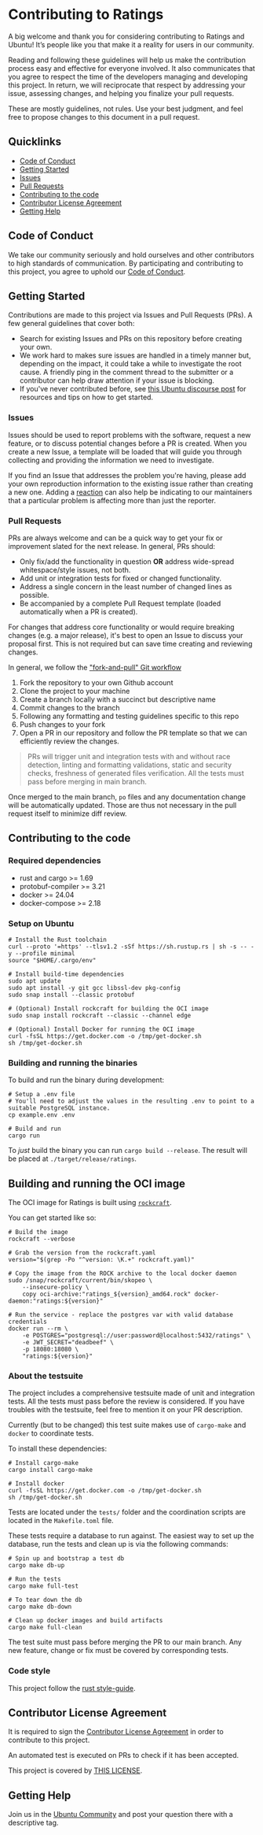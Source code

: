 # Contributing to Ratings

A big welcome and thank you for considering contributing to Ratings and Ubuntu! It’s people like you that make it a reality for users in our community.

Reading and following these guidelines will help us make the contribution process easy and effective for everyone involved. It also communicates that you agree to respect the time of the developers managing and developing this project. In return, we will reciprocate that respect by addressing your issue, assessing changes, and helping you finalize your pull requests.

These are mostly guidelines, not rules. Use your best judgment, and feel free to propose changes to this document in a pull request.

## Quicklinks

* [Code of Conduct](#code-of-conduct)
* [Getting Started](#getting-started)
* [Issues](#issues)
* [Pull Requests](#pull-requests)
* [Contributing to the code](#contributing-to-the-code)
* [Contributor License Agreement](#contributor-license-agreement)
* [Getting Help](#getting-help)

## Code of Conduct

We take our community seriously and hold ourselves and other contributors to high standards of communication. By participating and contributing to this project, you agree to uphold our [Code of Conduct](https://ubuntu.com/community/code-of-conduct).

## Getting Started

Contributions are made to this project via Issues and Pull Requests (PRs). A few general guidelines that cover both:

* Search for existing Issues and PRs on this repository before creating your own.
* We work hard to makes sure issues are handled in a timely manner but, depending on the impact, it could take a while to investigate the root cause. A friendly ping in the comment thread to the submitter or a contributor can help draw attention if your issue is blocking.
* If you've never contributed before, see [this Ubuntu discourse post](https://discourse.ubuntu.com/t/contribute/26) for resources and tips on how to get started.

### Issues

Issues should be used to report problems with the software, request a new feature, or to discuss potential changes before a PR is created. When you create a new Issue, a template will be loaded that will guide you through collecting and providing the information we need to investigate.

If you find an Issue that addresses the problem you're having, please add your own reproduction information to the existing issue rather than creating a new one. Adding a [reaction](https://github.blog/2016-03-10-add-reactions-to-pull-requests-issues-and-comments/) can also help be indicating to our maintainers that a particular problem is affecting more than just the reporter.

### Pull Requests

PRs are always welcome and can be a quick way to get your fix or improvement slated for the next release. In general, PRs should:

* Only fix/add the functionality in question **OR** address wide-spread whitespace/style issues, not both.
* Add unit or integration tests for fixed or changed functionality.
* Address a single concern in the least number of changed lines as possible.
* Be accompanied by a complete Pull Request template (loaded automatically when a PR is created).

For changes that address core functionality or would require breaking changes (e.g. a major release), it's best to open an Issue to discuss your proposal first. This is not required but can save time creating and reviewing changes.

In general, we follow the ["fork-and-pull" Git workflow](https://github.com/susam/gitpr)

1. Fork the repository to your own Github account
2. Clone the project to your machine
3. Create a branch locally with a succinct but descriptive name
4. Commit changes to the branch
5. Following any formatting and testing guidelines specific to this repo
6. Push changes to your fork
7. Open a PR in our repository and follow the PR template so that we can efficiently review the changes.

> PRs will trigger unit and integration tests with and without race detection, linting and formatting validations, static and security checks, freshness of generated files verification. All the tests must pass before merging in main branch.

Once merged to the main branch, `po` files and any documentation change will be automatically updated. Those are thus not necessary in the pull request itself to minimize diff review.

## Contributing to the code

### Required dependencies

* rust and cargo >= 1.69
* protobuf-compiler >= 3.21
* docker >= 24.04
* docker-compose >= 2.18

### Setup on Ubuntu

```shell
# Install the Rust toolchain
curl --proto '=https' --tlsv1.2 -sSf https://sh.rustup.rs | sh -s -- -y --profile minimal
source "$HOME/.cargo/env"

# Install build-time dependencies
sudo apt update
sudo apt install -y git gcc libssl-dev pkg-config
sudo snap install --classic protobuf

# (Optional) Install rockcraft for building the OCI image
sudo snap install rockcraft --classic --channel edge

# (Optional) Install Docker for running the OCI image
curl -fsSL https://get.docker.com -o /tmp/get-docker.sh
sh /tmp/get-docker.sh
```

### Building and running the binaries

To build and run the binary during development:

```shell
# Setup a .env file
# You'll need to adjust the values in the resulting .env to point to a suitable PostgreSQL instance.
cp example.env .env

# Build and run
cargo run
```

To _just_ build the binary you can run `cargo build --release`. The result will be placed at
`./target/release/ratings`.

## Building and running the OCI image

The OCI image for Ratings is built using [`rockcraft`](https://github.com/canonical/rockcraft).

You can get started like so:

```shell
# Build the image
rockcraft --verbose

# Grab the version from the rockcraft.yaml
version="$(grep -Po "^version: \K.+" rockcraft.yaml)"

# Copy the image from the ROCK archive to the local docker daemon
sudo /snap/rockcraft/current/bin/skopeo \
    --insecure-policy \
    copy oci-archive:"ratings_${version}_amd64.rock" docker-daemon:"ratings:${version}"

# Run the service - replace the postgres var with valid database credentials
docker run --rm \
    -e POSTGRES="postgresql://user:password@localhost:5432/ratings" \
    -e JWT_SECRET="deadbeef" \
    -p 18080:18080 \
    "ratings:${version}"
```

### About the testsuite

The project includes a comprehensive testsuite made of unit and integration tests. All the tests must pass before the review is considered. If you have troubles with the testsuite, feel free to mention it on your PR description.

Currently (but to be changed) this test suite makes use of `cargo-make` and `docker` to coordinate tests. 

To install these dependencies:

```
# Install cargo-make
cargo install cargo-make

# Install docker
curl -fsSL https://get.docker.com -o /tmp/get-docker.sh
sh /tmp/get-docker.sh
```

Tests are located under the `tests/` folder and the coordination scripts are located in the `Makefile.toml` file.

These tests require a database to run against. The easiest way to set up the database, run the tests and clean up is via the following commands:

```
# Spin up and bootstrap a test db
cargo make db-up

# Run the tests
cargo make full-test

# To tear down the db
cargo make db-down

# Clean up docker images and build artifacts
cargo make full-clean

```

The test suite must pass before merging the PR to our main branch. Any new feature, change or fix must be covered by corresponding tests.

### Code style

This project follow the [rust style-guide](https://doc.rust-lang.org/1.0.0/style/README.html).

## Contributor License Agreement

It is required to sign the [Contributor License Agreement](https://ubuntu.com/legal/contributors) in order to contribute to this project.

An automated test is executed on PRs to check if it has been accepted.

This project is covered by [THIS LICENSE](LICENSE).

## Getting Help

Join us in the [Ubuntu Community](https://discourse.ubuntu.com/c/desktop/8) and post your question there with a descriptive tag.
